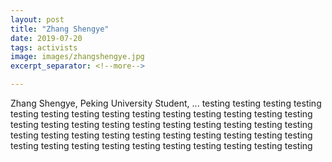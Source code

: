 ```yaml
---
layout: post
title: "Zhang Shengye"
date: 2019-07-20
tags: activists
image: images/zhangshengye.jpg
excerpt_separator: <!--more-->

---
```


Zhang Shengye, Peking University Student, ... testing testing testing testing testing testing testing testing testing testing testing testing testing testing testing testing testing testing testing testing testing testing testing testing testing testing testing testing testing testing testing testing testing testing testing testing testing testing testing testing testing testing testing testing 
